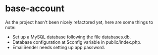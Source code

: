 # base-account

As the project hasn't been nicely refactored yet, here are some things to note:

- Set up a MySQL database following the file databases.db.
- Database configuration at $config variable in public/index.php.
- EmailSender needs setting up app password.
